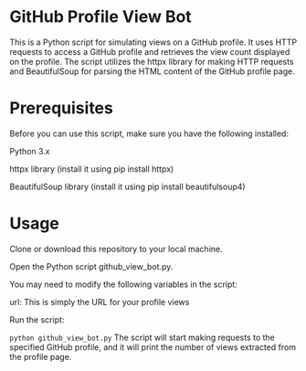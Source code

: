 # GitHub Profile View Bot
This is a Python script for simulating views on a GitHub profile. It uses HTTP requests to access a GitHub profile and retrieves the view count displayed on the profile. The script utilizes the httpx library for making HTTP requests and BeautifulSoup for parsing the HTML content of the GitHub profile page.

# Prerequisites
Before you can use this script, make sure you have the following installed:

Python 3.x

httpx library (install it using pip install httpx)

BeautifulSoup library (install it using pip install beautifulsoup4)

# Usage
Clone or download this repository to your local machine.

Open the Python script github_view_bot.py.

You may need to modify the following variables in the script:

url: This is simply the URL for your profile views

Run the script:

`python github_view_bot.py`
The script will start making requests to the specified GitHub profile, and it will print the number of views extracted from the profile page.
